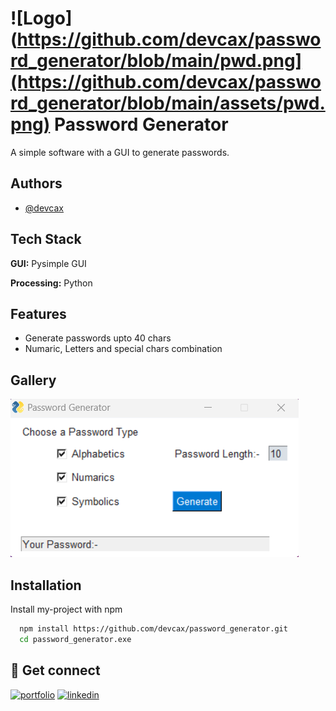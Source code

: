 
# ![Logo](https://github.com/devcax/password_generator/blob/main/pwd.png](https://github.com/devcax/password_generator/blob/main/assets/pwd.png) Password Generator  

A simple software with a GUI to generate passwords.

## Authors

- [@devcax](https://www.github.com/octokatherine)


## Tech Stack

**GUI:** Pysimple GUI

**Processing:** Python


## Features

- Generate passwords upto 40 chars
- Numaric, Letters and special chars combination



## Gallery

![App Screenshot](https://github.com/devcax/password_generator/blob/main/assets/pic.png)


## Installation

Install my-project with npm

```bash
  npm install https://github.com/devcax/password_generator.git
  cd password_generator.exe
```
    
## 🔗 Get connect
[![portfolio](https://img.shields.io/badge/my_portfolio-000?style=for-the-badge&logo=ko-fi&logoColor=white)](https://nipunperera.com/)
[![linkedin](https://img.shields.io/badge/linkedin-0A66C2?style=for-the-badge&logo=linkedin&logoColor=white)](https://www.linkedin.com/in/nipun-perera-09730526b/)


